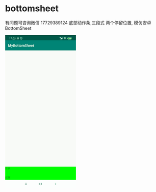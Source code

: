 # bottomsheet
有问题可咨询微信 17729389124
底部动作条,三段式
两个停留位置,  模仿安卓 BottomSheet

![](https://github.com/dieqiannan/bottomsheet/blob/master/anim.gif)
